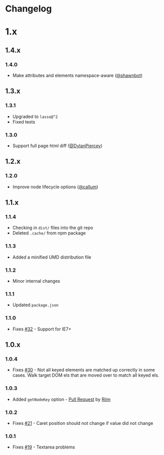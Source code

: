 Changelog
=========

# 1.x

## 1.4.x

### 1.4.0

- Make attributes and elements namespace-aware ([@shawnbot](https://github.com/shawnbot))

## 1.3.x

### 1.3.1

- Upgraded to `lasso@^2`
- Fixed tests

### 1.3.0

- Support full page html diff ([@DylanPiercey](https://github.com/DylanPiercey))

## 1.2.x

### 1.2.0

- Improve node lifecycle options ([@callum](https://github.com/callum))

## 1.1.x

### 1.1.4

- Checking in `dist/` files into the git repo
- Deleted `.cache/` from npm package

### 1.1.3

- Added a minified UMD distribution file

### 1.1.2

- Minor internal changes

### 1.1.1

- Updated `package.json`

### 1.1.0

- Fixes [#32](https://github.com/patrick-steele-idem/morphdom/issues/32) - Support for IE7+

## 1.0.x

### 1.0.4

- Fixes [#30](https://github.com/patrick-steele-idem/morphdom/issues/30) - Not all keyed elements are matched up correctly in some cases. Walk target DOM els that are moved over to match all keyed els.

### 1.0.3

- Added `getNodeKey` option - [Pull Request](https://github.com/patrick-steele-idem/morphdom/pull/28) by [Riim](https://github.com/Riim)

### 1.0.2

- Fixes [#21](https://github.com/patrick-steele-idem/morphdom/issues/21) - Caret position should not change if value did not change

### 1.0.1

- Fixes [#19](https://github.com/patrick-steele-idem/morphdom/issues/19) - Textarea problems